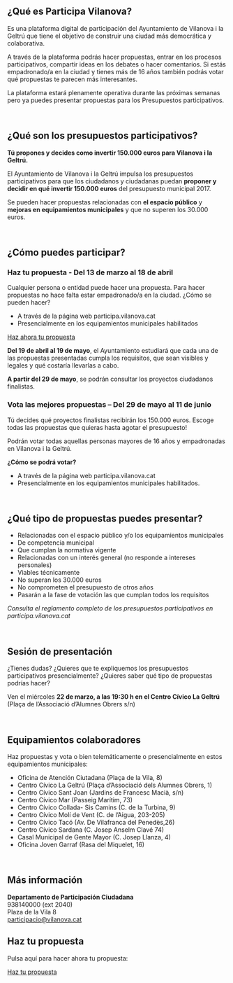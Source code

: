 ## ¿Qué es Participa Vilanova?

Es una plataforma digital de participación del Ayuntamiento de Vilanova i la Geltrú que tiene el objetivo de construir una ciudad más democrática y colaborativa.

A través de la plataforma podrás hacer propuestas, entrar en los procesos participativos, compartir ideas en los debates o hacer comentarios. Si estás empadronado/a en la ciudad y tienes más de 16 años también podrás votar qué propuestas te parecen más interesantes.

La plataforma estará plenamente operativa durante las próximas semanas pero ya puedes presentar propuestas para los Presupuestos participativos.

<br />

## ¿Qué son los presupuestos participativos?

**Tú propones y decides como invertir 150.000 euros para Vilanova i la Geltrú.**

El Ayuntamiento de Vilanova i la Geltrú impulsa los presupuestos participativos para que los ciudadanos y ciudadanas puedan **proponer y decidir en qué invertir 150.000 euros** del presupuesto municipal 2017.

Se pueden hacer propuestas relacionadas con **el espacio público** y **mejoras en equipamientos municipales** y que no superen los 30.000 euros.

<br />

## ¿Cómo puedes participar?

<h3 class="section-heading section-heading__spaced">Haz tu propuesta - Del 13 de marzo al 18 de abril</h3>

Cualquier persona o entidad puede hacer una propuesta. Para hacer propuestas no hace falta estar empadronado/a en la ciudad. ¿Cómo se pueden hacer?

- A través de la página web participa.vilanova.cat
- Presencialmente en los equipamientos municipales habilitados

<a href="/es/new-proposal" class="button button--sc small">Haz ahora tu propuesta</a>

**Del 19 de abril al 19 de mayo**, el Ayuntamiento estudiará que cada una de las propuestas presentadas cumpla los requisitos, que sean visibles y legales y qué costaría llevarlas a cabo.

**A partir del 29 de mayo**, se podrán consultar los proyectos ciudadanos finalistas.

<h3 class="section-heading section-heading__spaced">Vota las mejores propuestas – Del 29 de mayo al 11 de junio</h3>

Tú decides qué proyectos finalistas recibirán los 150.000 euros. Escoge todas las propuestas que quieras hasta agotar el presupuesto!

Podrán votar todas aquellas personas mayores de 16 años y empadronadas en Vilanova i la Geltrú.

**¿Cómo se podrá votar?**

- A través de la página web participa.vilanova.cat
- Presencialmente en los equipamientos municipales habilitados.

<br />

## ¿Qué tipo de propuestas puedes presentar?

- Relacionadas con el espacio público y/o los equipamientos municipales
- De competencia municipal
- Que cumplan la normativa vigente
- Relacionadas con un interés general (no responde a intereses personales)
- Viables técnicamente
- No superan los 30.000 euros
- No comprometen el presupuesto de otros años
- Pasarán a la fase de votación las que cumplan todos los requisitos

*Consulta el reglamento completo de los presupuestos participativos en participa.vilanova.cat*

<br />

## Sesión de presentación

¿Tienes dudas? ¿Quieres que te expliquemos los presupuestos participativos presencialmente? ¿Quieres saber qué tipo de propuestas podrías hacer?

Ven el miércoles **22 de marzo, a las 19:30 h en el Centro Cívico La Geltrú** (Plaça de l’Associació d’Alumnes Obrers s/n)

<br />

## Equipamientos colaboradores

Haz propuestas y vota o bien telemáticamente o presencialmente en estos equipamientos municipales:

- Oficina de Atención Ciutadana (Plaça de la Vila, 8)
- Centro Cívico La Geltrú (Plaça d’Associació dels Alumnes Obrers, 1)
- Centro Cívico Sant Joan (Jardins de Francesc Macià, s/n)
- Centro Cívico Mar (Passeig Marítim, 73)
- Centro Cívico Collada- Sis Camins (C. de la Turbina, 9)
- Centro Cívico Molí de Vent (C. de l’Aigua, 203-205)
- Centro Cívico Tacó (Av. De Vilafranca del Penedès,26)
- Centro Cívico Sardana (C. Josep Anselm Clavé 74)
- Casal Municipal de Gente Mayor (C. Josep Llanza, 4)
- Oficina Joven Garraf (Rasa del Miquelet, 16)

<br />

## Más información

**Departamento de Participación Ciudadana**<br />
938140000 (ext 2040)<br />
Plaza de la Vila 8<br />
[participacio@vilanova.cat](mailto:participacio@vilanova.cat)

## Haz tu propuesta

Pulsa aquí para hacer ahora tu propuesta:

<a href="/es/new-proposal" class="button button--sc large">Haz tu propuesta</a>
